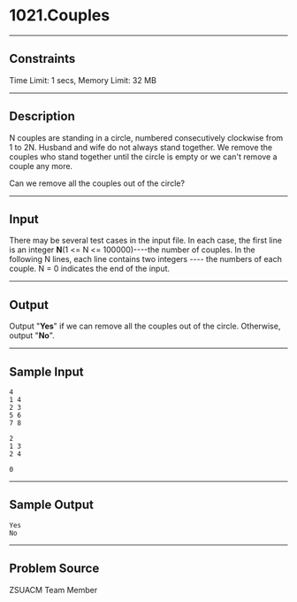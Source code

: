 # 1021.Couples

------

## Constraints

Time Limit: 1 secs, Memory Limit: 32 MB

------

## Description

N couples are standing in a circle, numbered consecutively clockwise from 1 to 2N. Husband and wife do not always stand together. We remove the couples who stand together until the circle is empty or we can't remove a couple any more.

Can we remove all the couples out of the circle?

------

## Input

There may be several test cases in the input file. In each case, the first line is an integer **N**(1 <= N <= 100000)----the number of couples. In the following N lines, each line contains two integers ---- the numbers of each couple.
N = 0 indicates the end of the input.

------

## Output

Output "**Yes**" if we can remove all the couples out of the circle. Otherwise, output "**No**".

------

## Sample Input

```
4
1 4
2 3
5 6
7 8

2
1 3
2 4

0
```

------

## Sample Output

```
Yes
No
```

------

## Problem Source

ZSUACM Team Member